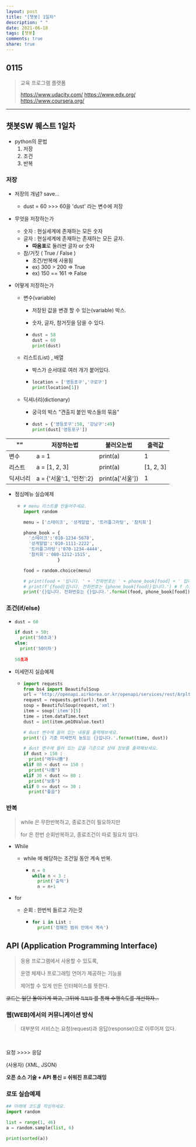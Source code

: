```yaml
---
layout: post
title: "[챗봇] 1일차"
description: " "
date: 2021-06-18
tags: [챗봇]
comments: true
share: true
---
```


## 0115

> 교육 프로그램 플랫폼
>
> 	https://www.udacity.com/
> 	https://www.edx.org/
> 	https://www.coursera.org/

___

## 챗봇SW 퀘스트 1일차

- python의 문법
  1. 저장
  2. 조건
  3. 반복



### 저장

- 저장의 개념? save...
  - dust = 60  >>> 60을 'dust' 라는 변수에 저장



- 무엇을 저장하는가
  - 숫자 : 현실세계에 존재하는 모든 숫자
  - 글자 : 현실세계에 존재하는 존재하는 모든 글자. 
    - **따옴표**로 둘러싼 글자 or 숫자
  - 참/거짓 ( True / False )
    - 조건/반복에 사용됨 
    - ex) 300 > 200     =>  True
    - ex) 150 == 161   =>  False



- 어떻게 저장하는가

  - 변수(variable)

    - 저장된 값을 변경 할 수 있는(variable) 박스.

    - 숫자, 글자, 참거짓을 담을 수 있다.

    - ```python
      dust = 58
      dust = 60
      print(dust)
      ```

  - 리스트(List) , 배열

    - 박스가 순서대로 여러 개가 붙어있다.

    - ```python
      location = ['영등포구','구로구']
      print(location[1])
      ```

  - 딕셔너리(dictionary)

    - 궁극의 박스 "견출지 붙인 박스들의 묶음"

    - ```python
      dust = {'영등포구':58, '강남구':49}
      print(dust['영등포구'])
      ```



| ""       | 저장하는법               | 불러오는법       | 출력값    |
| -------- | ------------------------ | ---------------- | --------- |
| 변수     | a = 1                    | print(a)         | 1         |
| 리스트   | a = [1, 2, 3]            | print(a)         | [1, 2, 3] |
| 딕셔너리 | a = {'서울':1, '인천':2} | print(a['서울']) | 1         |



- 점심메뉴 실습예제

  - ```python
    # menu 리스트를 만들어주세요.
    import random
    
    menu = ['스테이크', '성게알밥', '트러플그라탕', '참치회']
    
    phone_book = {
      '스테이크':'010-1234-5678',
      '성게알밥':'010-1111-2222',
      '트러플그라탕':'070-1234-4444',
      '참치회':'080-1212-1515',
                 }
    
    food = random.choice(menu)
    
    # print(food + '입니다. ' + '전화번호는 ' + phone_book[food] + ' 입니다.')
    # print(f'{food}입니다. 전화번호는 {phone_book[food]}입니다.') # f 스트링 3.7버전이상부터 지원
    print('{}입니다. 전화번호는 {}입니다.'.format(food, phone_book[food]))
    
    ```



### 조건(if/else)

- ```python
  dust = 60
  
  if dust > 50:
  	print('50초과')
  else:
  	print('50이하')
      
  50초과
  ```

- 미세먼지 실습예제

  - ```python
    import requests
    from bs4 import BeautifulSoup
    url = 'http://openapi.airkorea.or.kr/openapi/services/rest/ArpltnInforInqireSvc/getCtprvnRltmMesureDnsty?serviceKey={}&numOfRows=10&pageNo=3&sidoName=서울&ver=1.6'.format(key)
    request = requests.get(url).text
    soup = BeautifulSoup(request,'xml')
    item = soup('item')[5]
    time = item.dataTime.text
    dust = int(item.pm10Value.text)
    
    # dust 변수에 들어 있는 내용을 출력해보세요.
    print('{} 기준 미세먼지 농도는 {}입니다.'.format(time, dust))
    
    # dust 변수에 들어 있는 값을 기준으로 상태 정보를 출력해보세요.
    if dust > 150 :
      print("매우나쁨")
    elif 80 < dust <= 150 :
      print("나쁨")
    elif 30 < dust <= 80 :
      print("보통")
    elif 0 <= dust <= 30 :
      print("좋음")
    ```



### 반복

> while 은 무한반복하고, 종료조건이 필요하지만
>
> for 은 한번 순회반복하고, 종료조건이 따로 필요치 않다.



- While

  - while 에 해당하는 조건일 동안 계속 반복.

    - ```python
      n = 0
      while n < 3 :
      	print('출력')
      	n = n+1
      ```

- for 

  - 순회 : 한번씩 들르고 가는것

    - ```python
      for i in List :
      	print('정해진 범위 안에서 계속')
      ```

  



## API (Application Programming Interface)

> 응용 프로그램에서 사용할 수 있도록,
>
> 운영 체제나 프로그래밍 언어가 제공하는 기능을
>
> 제어할 수 있게 만든 인터페이스를 뜻한다.

~~코드는 일단 돌아가게 짜고, 그뒤에 `최적화` 를 통해 수행속도를 개선하자...~~



### 웹(WEB)에서의 커뮤니케이션 방식

> 대부분의 서비스는 요청(request)과 응답(response)으로 이루어져 있다.

​						

   요청               >>>>           응답

(사용자)						   (XML, JSON)



**오픈 소스 기술 + API 통신 = 쉬워진 프로그래밍**





### 로또 실습예제

```python
## 아래에 코드를 작성하세요.
import random

list = range(1, 46)
a = random.sample(list, 6)

print(sorted(a))
```







